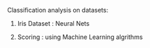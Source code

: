 Classification analysis on datasets:

1) Iris Dataset : Neural Nets

2) Scoring : using Machine Learning algrithms
